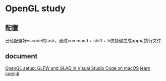 # OpenGL study

## 配置

已经配置好vscode的task，通过command + shift + b快捷键生成app可执行文件

## document

[OpenGL setup: GLFW and GLAD in Visual Studio Code on macOS](https://www.youtube.com/watch?v=7-dL6a5_B3I)
[learn opengl](https://learnopengl.com/Introduction)
